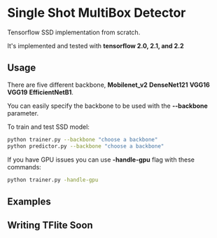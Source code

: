 # Single Shot MultiBox Detector

Tensorflow SSD implementation from scratch. 

It's implemented and tested with **tensorflow 2.0, 2.1, and 2.2**

## Usage

There are five different backbone, 
    **Mobilenet_v2**
    **DenseNet121**
    **VGG16**
    **VGG19**
    **EfficientNetB1**.

You can easily specify the backbone to be used with the **--backbone** parameter.

To train and test SSD model:

```sh
python trainer.py --backbone "choose a backbone"
python predictor.py --backbone "choose a backbone"
```

If you have GPU issues you can use **-handle-gpu** flag with these commands:

```sh
python trainer.py -handle-gpu
```

## Examples


## Writing TFlite Soon